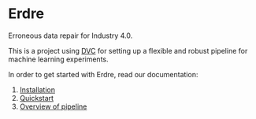 # Erdre

Erroneous data repair for Industry 4.0.

This is a project using [DVC](https://dvc.org/) for setting up a flexible and
robust pipeline for machine learning experiments.

In order to get started with Erdre, read our documentation:

1. [Installation](https://github.com/SINTEF-9012/Erdre/blob/master/docs/tutorials/01_installation.md)
2. [Quickstart](https://github.com/SINTEF-9012/Erdre/blob/master/docs/tutorials/02_quickstart.md)
3. [Overview of pipeline](https://github.com/SINTEF-9012/Erdre/blob/master/docs/tutorials/03_pipeline.md)
